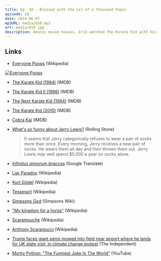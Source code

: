 ```yaml
---
title: Ep. 10 - Blessed with the oil of a thousand Popes
episode: 10
date: 2019-06-07
mp3URL: media/010.mp3
art: media/010.jpg
description: Dennis moved houses, Erik watched The Karate Kid with his kids, Dennis lost his phone, Erik got passports for his family, and Trump is still a fool.
---
```


## Links

- [Everyone Poops](https://en.wikipedia.org/wiki/Everyone_Poops) (Wikipedia)

[![Everyone Poops](https://ws-na.amazon-adsystem.com/widgets/q?_encoding=UTF8&ASIN=B0014JDSPU&Format=_SL250_&ID=AsinImage&MarketPlace=US&ServiceVersion=20070822&WS=1&tag=happyhourfm-20&language=en_US)](https://amzn.to/31ffm8H)

- [The Karate Kid (1984)](https://www.imdb.com/title/tt0087538/) (IMDB)
- [The Karate Kid II (1986)](https://www.imdb.com/title/tt0091326/) (IMDB)
- [The Next Karate Kid (1994)](https://www.imdb.com/title/tt0110657/) (IMDB)
- [The Karate Kid (2010)](https://www.imdb.com/title/tt1155076/) (IMDB)
- [Cobra Kai](https://www.imdb.com/title/tt7221388/) (IMDB)
- [What's so funny about Jerry Lewis?](https://www.rollingstone.com/movies/movie-features/whats-so-funny-about-jerry-lewis-83843/) (Rolling Stone)

  > It seems that Jerry categorically refuses to wear a pair of socks more than once. Every morning, Jerry receives a new pair of socks. He wears them all day and then throws them out. Jerry Lewis may well spend \$5,000 a year on socks alone.

- [_Infinitus annorum braccas_](https://translate.google.com/#view=home&op=translate&sl=la&tl=en&text=infinitus%20annorum%20braccas) (Google Translate)
- [Liar Paradox](https://en.wikipedia.org/wiki/Liar_paradox) (Wikipedia)
- [Kurt Gödel](https://en.wikipedia.org/wiki/Kurt_Gödel) (Wikipedia)
- [Tesseract](https://en.wikipedia.org/wiki/Tesseract) (Wikipedia)
- [Simpsons God](https://simpsons.fandom.com/wiki/God) (Simpsons Wiki)
- ["My kingdom for a horse"](<https://en.wikipedia.org/wiki/Richard_III_(play)#"My_kingdom_for_a_horse"_quote>) (Wikipedia)
- [Scaramouche](https://en.wikipedia.org/wiki/Scaramouche) (Wikipedia)
- [Anthony Scaramucci](https://en.wikipedia.org/wiki/Anthony_Scaramucci) (Wikipedia)
- [Trump faces giant penis mowed into field near airport where he lands for UK state visit, in climate change protest](https://www.independent.co.uk/news/uk/home-news/trump-uk-visit-penis-stansted-airport-protest-climate-change-real-essex-a8941271.html) (The Independent)
- [Monty Python: "The Funniest Joke In The World"](https://www.youtube.com/watch?v=rGbe5qy5274) (YouTube)

